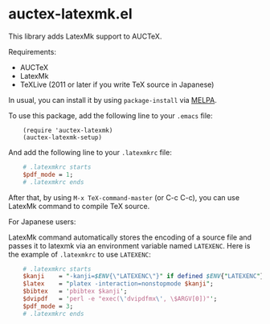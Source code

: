 # auctex-latexmk.el

This library adds LatexMk support to AUCTeX.

Requirements:
* AUCTeX
* LatexMk
* TeXLive (2011 or later if you write TeX source in Japanese)

In usual, you can install it by using `package-install` via [MELPA](http://melpa.milkbox.net/).

To use this package, add the following line to your `.emacs` file:
```elisp
    (require 'auctex-latexmk)
    (auctex-latexmk-setup)
```
And add the following line to your `.latexmkrc` file:
```perl
    # .latexmkrc starts
    $pdf_mode = 1;
    # .latexmkrc ends
```
After that, by using `M-x TeX-command-master` (or C-c C-c), you can use
LatexMk command to compile TeX source.

For Japanese users:

LatexMk command automatically stores the encoding of a source file
and passes it to latexmk via an environment variable named `LATEXENC`.
Here is the example of `.latexmkrc` to use `LATEXENC`:
```perl
    # .latexmkrc starts
    $kanji    = "-kanji=$ENV{\"LATEXENC\"}" if defined $ENV{"LATEXENC"};
    $latex    = "platex -interaction=nonstopmode $kanji";
    $bibtex   = 'pbibtex $kanji';
    $dvipdf   = 'perl -e "exec(\'dvipdfmx\', \$ARGV[0])"';
    $pdf_mode = 3;
    # .latexmkrc ends
```
